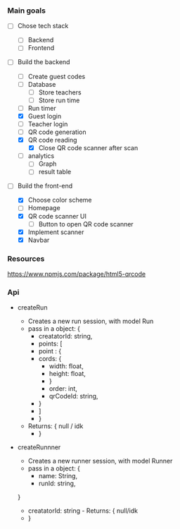 ### Main goals

- [ ] Chose tech stack
  - [ ] Backend
  - [ ] Frontend
- [ ] Build the backend

  - [ ] Create guest codes
  - [ ] Database
    - [ ] Store teachers
    - [ ] Store run time
  - [ ] Run timer
  - [x] Guest login
  - [ ] Teacher login
  - [ ] QR code generation
  - [x] QR code reading
    - [x] Close QR code scanner after scan
  - [ ] analytics
    - [ ] Graph
    - [ ] result table

- [ ] Build the front-end
  - [x] Choose color scheme
  - [ ] Homepage
  - [x] QR code scanner UI
    - [ ] Button to open QR code scanner
  - [x] Implement scanner
  - [x] Navbar

### Resources

https://www.npmjs.com/package/html5-qrcode

### Api

- createRun

  - Creates a new run session, with model Run
  - pass in a object: {
    - creatatorId: string,
    - points: [
    - point : {
    - cords: {
      - width: float,
      - height: float,
      - }
      - order: int,
      - qrCodeId: string,
    - }
    - ]
    - }
  - Returns: {
    null / idk
    - }

- createRunnner

  - Creates a new runner session, with model Runner
  - pass in a object: {
    - name: String,
    - runId: string,

  }

  - creatatorId: string - Returns: {
    null/idk
  - }

